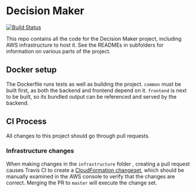 # Decision Maker

[![Build Status](https://travis-ci.com/DylanSp/decision-maker.svg?branch=master)](https://travis-ci.com/DylanSp/decision-maker)

This repo contains all the code for the Decision Maker project, including AWS infrastructure to host it. See the READMEs in subfolders for information on various parts of the project.

## Docker setup
The Dockerfile runs tests as well as building the project. `common` must be built first, as both the backend and frontend depend on it. `frontend` is next to be built, so its bundled output can be referenced and served by the backend.

## CI Process

All changes to this project should go through pull requests.

### Infrastructure changes
When making changes in the `infrastructure` folder , creating a pull request causes Travis CI to create a [CloudFormation changeset](https://docs.aws.amazon.com/AWSCloudFormation/latest/UserGuide/using-cfn-updating-stacks-changesets.html), which should be manually examined in the AWS console to verify that the changes are correct. Merging the PR to `master` will execute the change set.
